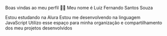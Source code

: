 Boas vindas ao meu perfil 💙💙
Meu nome é Luiz Fernando Santos Souza

Estou estudando na Alura
Estou me desenvolvendo na linguagem JavaScript
Utilizo esse espaço para minha organização e compartilhamento dos meu projetos desenvolvidos
